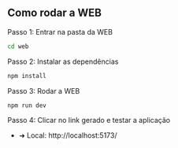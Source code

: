 ## Como rodar a WEB

Passo 1: Entrar na pasta da WEB
```bash
cd web
```

Passo 2: Instalar as dependências
```bash
npm install
```

Passo 3: Rodar a WEB
```bash
npm run dev
```

Passo 4: Clicar no link gerado e testar a aplicação 
-  ➜  Local:   http://localhost:5173/ 